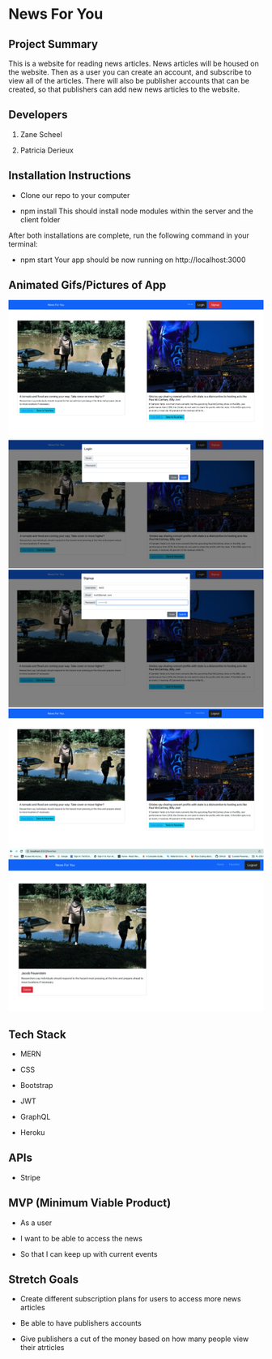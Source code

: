 # News For You

## Project Summary

This is a website for reading news articles. News articles will be housed on the website. Then as a user you can create an account, and subscribe to view all of the articles. There will also be publisher accounts that can be created, so that publishers can add new news articles to the website.

## Developers

1. Zane Scheel 

2. Patricia Derieux


## Installation Instructions

- Clone our repo to your computer

- npm install
This should install node modules within the server and the client folder

After both installations are complete, run the following command in your terminal:

- npm start 
Your app should be now running on http://localhost:3000



## Animated Gifs/Pictures of App

![LandingPage](./client/images/LandingPage.png)
![LoginForm](./client/images/LoginPage.png)
![SignUpForm](./client/images/SignUpPage.png)
![ViewArticlesPage](./client/images/ViewArticlesPage.png)
![FavoritesPage](./client/images/FavoritesPage.png)


## Tech Stack

- MERN

- CSS

- Bootstrap

- JWT

- GraphQL

- Heroku

## APIs

- Stripe

## MVP (Minimum Viable Product)

- As a user

- I want to be able to access the news

- So that I can keep up with current events


## Stretch Goals

- Create different subscription plans for users to access more news articles

- Be able to have publishers accounts

- Give publishers a cut of the money based on how many people view their atrticles
